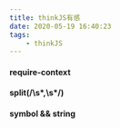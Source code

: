 ```yaml
---
title: thinkJS有感
date: 2020-05-19 16:40:23
tags:
    - thinkJS
---
```

#### require-context

#### split(/\s*,\s*/)

#### symbol && string
